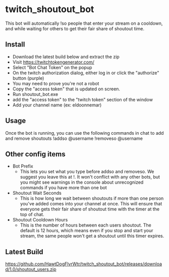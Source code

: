 # twitch_shoutout_bot
This bot will automatically !so people that enter your stream on a cooldown, and while waiting for others to get their fair share of shoutout time.

## Install
- Download the latest build below and extract the zip
- Visit https://twitchtokengenerator.com/
- Select "Bot Chat Token" on the popup
- On the twitch authorization dialog, either log in or click the "authorize" button (purple)
- You may need to prove you're not a robot
- Copy the "access token" that is updated on screen.
- Run shoutout_bot.exe
- add the "access token" to the "twitch token" section of the window
- Add your channel name (ex: eldoonnemar)

## Usage
Once the bot is running, you can use the following commands in chat to add and remove shoutouts
!addso @username
!removeso @username

## Other config items
- Bot Prefix
  - This lets you set what you type before addso and removeso. We suggest you leave this at !. It won't conflict with any other bots, but you might see warnings in the console about unrecognized commands if you have more than one bot
- Shoutout Wait Seconds
  - This is how long we wait between shoutouts if more than one person you've added comes into your channel at once. This will ensure that everyone gets their fair share of shoutout time with the timer at the top of chat.
- Shoutout Cooldown Hours
  - This is the number of hours between each users shoutout. The default is 12 hours, which means even if you stop and start your stream, the same people won't get a shoutout until this timer expires.

## Latest Build
https://github.com/HawtDogFlvrWtr/twitch_shoutout_bot/releases/download/1.0/shoutout_users.zip
